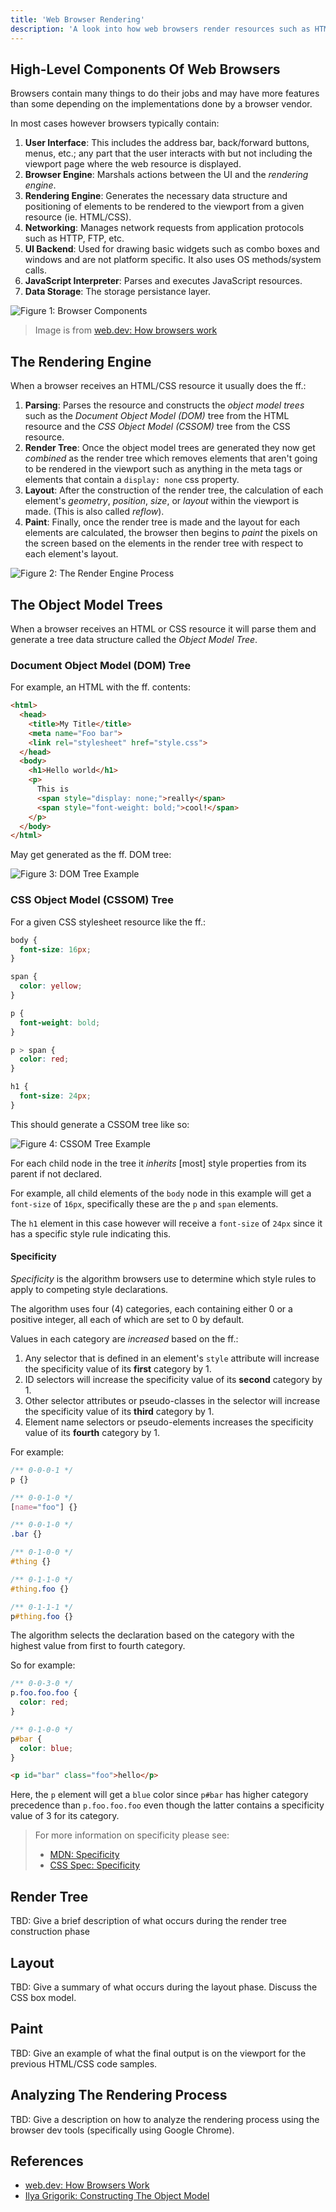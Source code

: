 ```yaml
---
title: 'Web Browser Rendering'
description: 'A look into how web browsers render resources such as HTML/CSS into pixels on the screen.'
---
```


## High-Level Components Of Web Browsers

Browsers contain many things to do their jobs and may have more features than some 
depending on the implementations done by a browser vendor.

In most cases however browsers typically contain:

1. **User Interface**: This includes the address bar, back/forward buttons, 
   menus, etc.; any part that the user interacts with but not including 
   the viewport page where the web resource is displayed.
2. **Browser Engine**: Marshals actions between the UI and the *rendering engine*.
3. **Rendering Engine**: Generates the necessary data structure and positioning 
   of elements to be rendered to the viewport from a given resource (ie. HTML/CSS).
4. **Networking**: Manages network requests from application protocols such as 
   HTTP, FTP, etc.
5. **UI Backend**: Used for drawing basic widgets such as combo boxes and windows 
   and are not platform specific. It also uses OS methods/system calls.
6. **JavaScript Interpreter**: Parses and executes JavaScript resources.
7. **Data Storage**: The storage persistance layer.

![Figure 1: Browser Components](/images/browser-components.avif)

> Image is from [web.dev: How browsers work](https://web.dev/howbrowserswork/#the-browsers-high-level-structure)

## The Rendering Engine

When a browser receives an HTML/CSS resource it usually does the ff.:

1. **Parsing**: Parses the resource and constructs the *object model trees* such as 
   the *Document Object Model (DOM)* tree from the HTML resource and 
   the *CSS Object Model (CSSOM)* tree from the CSS resource.
2. **Render Tree**: Once the object model trees are generated they now get *combined* 
   as the render tree which removes elements that aren't going to 
   be rendered in the viewport such as anything in the meta tags or 
   elements that contain a `display: none` css property.
3. **Layout**: After the construction of the render tree, the calculation of each 
   element's *geometry*, *position*, *size*, or *layout* within the 
   viewport is made. (This is also called *reflow*).
4. **Paint**: Finally, once the render tree is made and the layout for each elements 
   are calculated, the browser then begins to *paint* the pixels on the screen based 
   on the elements in the render tree with respect to each element's layout.
   
![Figure 2: The Render Engine Process](/images/browser-rendering-process.png)

## The Object Model Trees

When a browser receives an HTML or CSS resource it will parse them and generate 
a tree data structure called the *Object Model Tree*.

### Document Object Model (DOM) Tree

For example, an HTML with the ff. contents:

```html
<html>
  <head>
    <title>My Title</title>
    <meta name="Foo bar">
    <link rel="stylesheet" href="style.css">
  </head>
  <body>
    <h1>Hello world</h1>
    <p>
      This is 
      <span style="display: none;">really</span>
      <span style="font-weight: bold;">cool!</span>
    </p>
  </body>
</html>
```

May get generated as the ff. DOM tree:

![Figure 3: DOM Tree Example](/images/dom-tree-example.png)

### CSS Object Model (CSSOM) Tree

For a given CSS stylesheet resource like the ff.:

```css
body {
  font-size: 16px;
}

span {
  color: yellow;
}

p {
  font-weight: bold;
}

p > span {
  color: red;
}

h1 {
  font-size: 24px;
}
```

This should generate a CSSOM tree like so:

![Figure 4: CSSOM Tree Example](/images/cssom-tree-example.png)

For each child node in the tree it *inherits* [most] style properties from 
its parent if not declared.

For example, all child elements of the `body` node in this example will get 
a `font-size` of `16px`, specifically these are the `p` and `span` elements.

The `h1` element in this case however will receive a `font-size` of `24px` since 
it has a specific style rule indicating this.

#### Specificity

*Specificity* is the algorithm browsers use to determine which style rules to apply 
to competing style declarations.

The algorithm uses four (4) categories, each containing either $0$ or a positive 
integer, all each of which are set to $0$ by default.

Values in each category are *increased* based on the ff.:

1. Any selector that is defined in an element's `style` attribute will increase 
   the specificity value of its **first** category by $1$.
2. ID selectors will increase the specificity value of its **second** category by $1$.
3. Other selector attributes or pseudo-classes in the selector will increase 
   the specificity value of its **third** category by 1.
4. Element name selectors or pseudo-elements increases the specificity value of its 
   **fourth** category by 1.

For example:

```css
/** 0-0-0-1 */
p {}

/** 0-0-1-0 */
[name="foo"] {}

/** 0-0-1-0 */
.bar {}

/** 0-1-0-0 */
#thing {}

/** 0-1-1-0 */
#thing.foo {}

/** 0-1-1-1 */
p#thing.foo {}
```

The algorithm selects the declaration based on the category with the 
highest value from first to fourth category.

So for example:

```css
/** 0-0-3-0 */
p.foo.foo.foo {
  color: red;
}

/** 0-1-0-0 */
p#bar {
  color: blue;
}
```

```html
<p id="bar" class="foo">hello</p>
```

Here, the `p` element will get a `blue` color since `p#bar` has higher category precedence 
than `p.foo.foo.foo` even though the latter contains a specificity value of $3$ for its 
category.

> For more information on specificity please see: 
> - [MDN: Specificity](https://developer.mozilla.org/en-US/docs/Web/CSS/Specificity)
> - [CSS Spec: Specificity](https://www.w3.org/TR/CSS2/cascade.html#specificity)

## Render Tree

TBD: Give a brief description of what occurs during the render tree construction phase

## Layout

TBD: Give a summary of what occurs during the layout phase. Discuss the CSS box model.

## Paint

TBD: Give an example of what the final output is on the viewport for the previous 
HTML/CSS code samples.

## Analyzing The Rendering Process

TBD: Give a description on how to analyze the rendering process using the browser dev tools 
(specifically using Google Chrome).

## References

- [web.dev: How Browsers Work](https://web.dev/howbrowserswork/#style-sheet-cascade-order)
- [Ilya Grigorik: Constructing The Object Model](https://web.dev/critical-rendering-path-constructing-the-object-model/)
